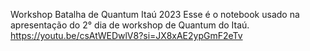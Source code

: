 Workshop Batalha de Quantum Itaú 2023
Esse é o notebook usado na apresentação do 2° dia de workshop de Quantum do Itaú.
https://youtu.be/csAtWEDwlV8?si=JX8xAE2ypGmF2eTv
